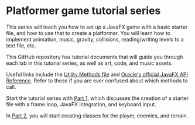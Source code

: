 # Platformer game tutorial series
This series will teach you how to set up a JavaFX game with a basic starter file, and how to use that to create a platformer. You will learn how to implement animation, music, gravity, collisions, reading/writing levels to a text file, etc.

This GitHub repository has tutorial documents that will guide you through each lab in this tutorial series, as well as art, code, and music assets.

Useful links include the [Utility Methods file](utility.md) and [Oracle's official JavaFX API Reference](http://docs.oracle.com/javase/8/javafx/api/toc.htm). Refer to these if you are ever confused about which methods to call.

Start the tutorial series with [Part 1](Part1.md), which discusses the creation of a starter file with a frame loop, JavaFX integration, and keyboard input.

In [Part 2](Part2.md), you will start creating classes for the player, enemies, and terrain.
